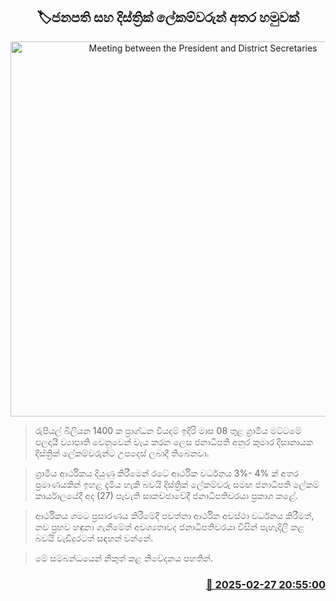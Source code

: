 <p align='center'><b><h2 align='center' title='Meeting between the President and District Secretaries'>🏷ජනපති සහ දිස්ත්‍රික් ලේකම්වරුන් අතර හමුවක්</h2></b></p>
<p align='center'><img src='https://helakuru.sgp1.cdn.digitaloceanspaces.com/esana/images/lib/anura-president-pmd-yud.jpg' width='600' alt='Meeting between the President and District Secretaries'></p>

> රුපියල් බිලියන 1400 ක ප්‍රාග්ධන වියදම් ඉදිරි මාස 08 තුළ ග්‍රාමීය මට්ටමේ ඵලදායී ව්‍යාපෘති වෙනුවෙන් වැය කරන ලෙස ජනාධිපති අනුර කුමාර දිසානායක දිස්ත්‍රික් ලේකම්වරුන්ට උපදෙස් ලබාදී තිබෙනවා.

> ග්‍රාමීය ආර්ථිකය දියුණු කිරීමෙන් රටේ ආර්ථික වර්ධනය 3%- 4% ක් අතර ප්‍රමාණයකින් ඉහළ දැමිය හැකි බවයි දිස්ත්‍රික් ලේකම්වරු සමඟ ජනාධිපති ලේකම් කාර්යාලයේදී අද (27) පැවැති සාකච්ඡාවේදී ජනාධිපතිවරයා ප්‍රකාශ කළේ.

> ආර්ථිකය ගමට ප්‍රසාරණය කිරීමේදී පවත්නා ආර්ථික අවස්ථා වර්ධනය කිරීමත්, නව ප්‍රභව හඳුනා ගැනීමේත් අවශ්‍යතාවද ජනාධිපතිවරයා විසින් පැහැදිලි කළ බවයි වැඩිදුරටත් සඳහන් වන්නේ.

> මේ සම්බන්ධයෙන් නිකුත් කළ නිවේදනය පහතින්. 



<h3 align='right'><a href='https://www.helakuru.lk/esana/p/107886/'>📅 2025-02-27 20:55:00</a></h3>
